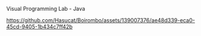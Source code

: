 Visual Programming Lab - Java

https://github.com/Hasucat/Boirombo/assets/139007376/ae48d339-eca0-45cd-9405-1b434c7ff42b
